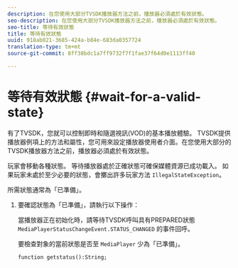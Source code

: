 ```yaml
---
description: 在您使用大部分TVSDK播放器方法之前，播放器必須處於有效狀態。
seo-description: 在您使用大部分TVSDK播放器方法之前，播放器必須處於有效狀態。
seo-title: 等待有效狀態
title: 等待有效狀態
uuid: 918ab021-3685-424a-b84e-683da0357724
translation-type: tm+mt
source-git-commit: 8ff38bdc1a7ff9732f7f1fae37f64d0e1113ff40

---
```



# 等待有效狀態 {#wait-for-a-valid-state}

有了TVSDK，您就可以控制即時和隨選視訊(VOD)的基本播放體驗。 TVSDK提供播放器例項上的方法和屬性，您可用來設定播放器使用者介面。在您使用大部分的TVSDK播放器方法之前，播放器必須處於有效狀態。

玩家會移動各種狀態。 等待播放器處於正確狀態可確保媒體資源已成功載入。 如果玩家未處於至少必要的狀態，會擲出許多玩家方法 `IllegalStateException`。

所需狀態通常為「已準備」。

1. 要確認狀態為「已準備」，請執行以下操作：

   當播放器正在初始化時，請等待TVSDK呼叫具有PREPARED狀態 `MediaPlayerStatusChangeEvent.STATUS_CHANGED` 的事件回呼。

   要檢查對象的當前狀態是否至 `MediaPlayer` 少為「已準備」。

   ```
   function getstatus():String;
   ```
